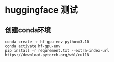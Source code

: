 # huggingface 测试

## 创建conda环境
```
conda create -n hf-gpu-env python=3.10
conda activate hf-gpu-env
pip install -r requrement.txt --extra-index-url https://download.pytorch.org/whl/cu118
```